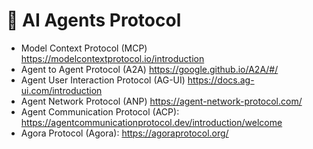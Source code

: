 
# 🚀 AI Agents Protocol
- Model Context Protocol (MCP) https://modelcontextprotocol.io/introduction
- Agent to Agent Protocol (A2A) https://google.github.io/A2A/#/
- Agent User Interaction Protocol (AG-UI) https://docs.ag-ui.com/introduction
- Agent Network Protocol (ANP) https://agent-network-protocol.com/
- Agent Communication Protocol (ACP): https://agentcommunicationprotocol.dev/introduction/welcome
- Agora Protocol (Agora): https://agoraprotocol.org/
